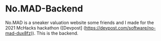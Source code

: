 # No.MAD-Backend
No.MAD is a sneaker valuation website some friends and I made for the 2021 McHacks hackathon ([Devpost] (https://devpost.com/software/no-mad-dux8fz)). This is the backend. 
